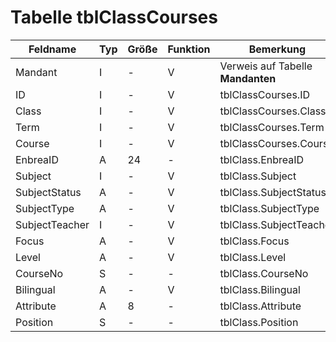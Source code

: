 # Tabelle tblClassCourses



| Feldname       | Typ | Größe | Funktion | Bemerkung                         |
|----------------|-----|-------|----------|-----------------------------------|
| Mandant        | I   | -     | V        | Verweis auf Tabelle **Mandanten** |
| ID             | I   | -     | V        | tblClassCourses.ID                |
| Class          | I   | -     | V        | tblClassCourses.Class             |
| Term           | I   | -     | V        | tblClassCourses.Term              |
| Course         | I   | -     | V        | tblClassCourses.Course            |
| EnbreaID       | A   | 24    | -        | tblClass.EnbreaID                 |
| Subject        | I   | -     | V        | tblClass.Subject                  |
| SubjectStatus  | A   | -     | V        | tblClass.SubjectStatus            |
| SubjectType    | A   | -     | V        | tblClass.SubjectType              |
| SubjectTeacher | I   | -     | V        | tblClass.SubjectTeacher           |
| Focus          | A   | -     | V        | tblClass.Focus                    |
| Level          | A   | -     | V        | tblClass.Level                    |
| CourseNo       | S   | -     | -        | tblClass.CourseNo                 |
| Bilingual      | A   | -     | V        | tblClass.Bilingual                |
| Attribute      | A   | 8     | -        | tblClass.Attribute                |
| Position       | S   | -     | -        | tblClass.Position                 |


